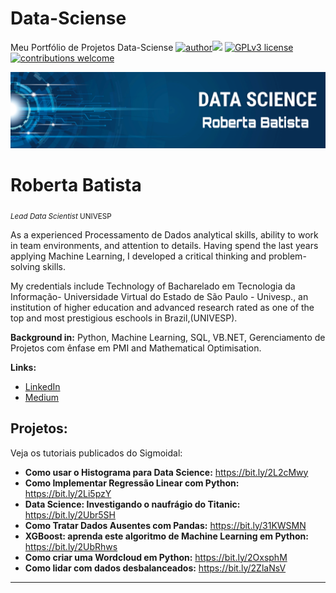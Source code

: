 # Data-Sciense
Meu Portfólio de Projetos Data-Sciense
[![author](https://img.shields.io/badge/author-robertabatista-red.svg)](https://www.linkedin.com/in/roberta-batista-pcd-2734b2159/)[![](https://img.shields.io/badge/python-3.7+-blue.svg)](https://www.python.org/downloads/release/python-365/) [![GPLv3 license](https://img.shields.io/badge/License-GPLv3-blue.svg)](http://perso.crans.org/besson/LICENSE.html)[![contributions welcome](https://img.shields.io/badge/contributions-welcome-brightgreen.svg?style=flat)](https://github.com/RobertaBatista/data_science/issues)

<p align="center">
  <img src="PicsArt_10-19-02.27.20.png" >
</p>

# Roberta Batista
<sub>*Lead Data Scientist* UNIVESP </sub>

As a experienced Processamento de Dados analytical skills, ability to work in team environments, and attention to details. Having spend the last years applying Machine Learning, I developed a critical thinking and problem-solving skills.

My credentials include Technology of Bacharelado em Tecnologia da Informação- Universidade Virtual do Estado de São Paulo - Univesp., an institution of higher education and advanced research rated as one of the top and most prestigious eschools in Brazil,(UNIVESP).

**Background in:** Python, Machine Learning, SQL, VB.NET, Gerenciamento de Projetos com ênfase em PMI and Mathematical Optimisation.

**Links:**
* [LinkedIn](https://www.linkedin.com/in/roberta-batista-pcd-2734b2159/)
* [Medium](https://www.medium.com)


## Projetos:
Veja os tutoriais publicados do Sigmoidal:

* **Como usar o Histograma para Data Science:** https://bit.ly/2L2cMwy
* **Como Implementar Regressão Linear com Python:** https://bit.ly/2Li5pzY
* **Data Science: Investigando o naufrágio do Titanic:** https://bit.ly/2Ubr5SH
* **Como Tratar Dados Ausentes com Pandas:** https://bit.ly/31KWSMN
* **XGBoost: aprenda este algoritmo de Machine Learning em Python:** https://bit.ly/2UbRhws
* **Como criar uma Wordcloud em Python:** https://bit.ly/2OxsphM
* **Como lidar com dados desbalanceados:** https://bit.ly/2ZlaNsV

---




